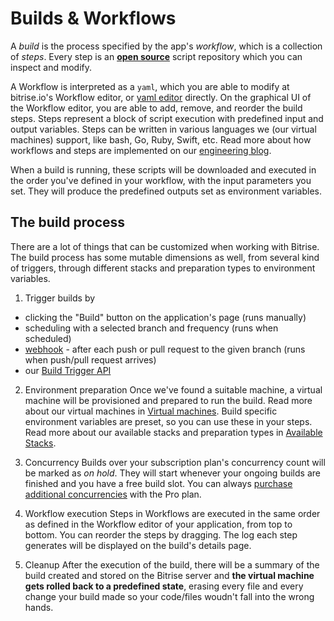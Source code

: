 # Builds & Workflows

A *build* is the process specified by the app's *workflow*, which is a collection of *steps*. Every step is an [**open source**](https://github.com/bitrise-io/bitrise-steplib) script repository which you can inspect and modify.

A Workflow is interpreted as a `yaml`, which you are able to modify at bitrise.io's Workflow editor, or [yaml editor](http://blog.bitrise.io/2016/02/12/edit-your-yaml-files-like-a-boss.html) directly. On the graphical UI of the Workflow editor, you are able to add, remove, and reorder the build steps. Steps represent a block of script execution with predefined input and output variables. Steps can be written in various languages we (our virtual machines) support, like bash, Go, Ruby, Swift, etc. Read more about how workflows and steps are implemented on our [engineering blog](https://tech.bitrise.io/decentralized-automation/).

When a build is running, these scripts will be downloaded and executed in the order you've defined in your workflow, with the input parameters you set. They will produce the predefined outputs set as environment variables.

## The build process

There are a lot of things that can be customized when working with Bitrise. The build process has some mutable dimensions as well, from several kind of triggers, through different stacks and preparation types to environment variables.

1. Trigger builds by
  * clicking the "Build" button on the application's page (runs manually)
  * scheduling with a selected branch and frequency (runs when scheduled)
  * [webhook](doc:adding-webhooks)  - after each push or pull request to the given branch (runs when push/pull request arrives)
  * our [Build Trigger API](doc:build-trigger-api)

2. Environment preparation
Once we've found a suitable machine, a virtual machine will be provisioned and prepared to run the build. Read more about our virtual machines in [Virtual machines](doc:virtual-machines). Build specific environment variables are preset, so you can use these in your steps. Read more about our available stacks and preparation types in [Available Stacks](doc:available-stacks).

3. Concurrency
Builds over your subscription plan's concurrency count will be marked as *on hold*. They will start whenever your ongoing builds are finished and you have a free build slot. You can always [purchase additional concurrencies](https://www.bitrise.io/me/profile/pricing) with the Pro plan.

4. Workflow execution
Steps in Workflows are executed in the same order as defined in the Workflow editor of your application, from top to bottom. You can reorder the steps by dragging. The log each step generates will be displayed on the build's details page.

5. Cleanup
After the execution of the build, there will be a summary of the build created and stored on the Bitrise server and **the virtual machine gets rolled back to a predefined state**, erasing every file and every change your build made so your code/files woudn't fall into the wrong hands.
